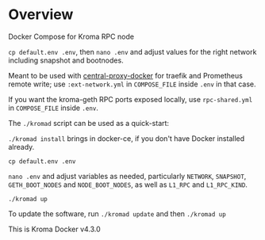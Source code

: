 # Overview

Docker Compose for Kroma RPC node

`cp default.env .env`, then `nano .env` and adjust values for the right network including snapshot and bootnodes.

Meant to be used with [central-proxy-docker](https://github.com/CryptoManufaktur-io/central-proxy-docker) for traefik
and Prometheus remote write; use `:ext-network.yml` in `COMPOSE_FILE` inside `.env` in that case.

If you want the kroma-geth RPC ports exposed locally, use `rpc-shared.yml` in `COMPOSE_FILE` inside `.env`.

The `./kromad` script can be used as a quick-start:

`./kromad install` brings in docker-ce, if you don't have Docker installed already.

`cp default.env .env`

`nano .env` and adjust variables as needed, particularly `NETWORK`, `SNAPSHOT`, `GETH_BOOT_NODES` and `NODE_BOOT_NODES`,
as well as `L1_RPC` and `L1_RPC_KIND`.

`./kromad up`

To update the software, run `./kromad update` and then `./kromad up`

This is Kroma Docker v4.3.0
